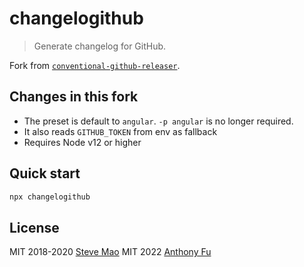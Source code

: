 # changelogithub

> Generate changelog for GitHub.

Fork from [`conventional-github-releaser`](https://github.com/conventional-changelog/releaser-tools/tree/master/packages/conventional-github-releaser).

## Changes in this fork

- The preset is default to `angular`. `-p angular` is no longer required.
- It also reads `GITHUB_TOKEN` from env as fallback
- Requires Node v12 or higher

## Quick start

<!-- ```sh
npx changelogithub preview
``` -->

```sh
npx changelogithub
```

## License

MIT 2018-2020 [Steve Mao](https://github.com/stevemao)
MIT 2022 [Anthony Fu](https://github.com/antfu)
